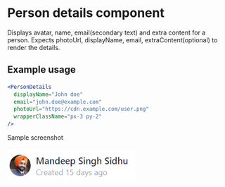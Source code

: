 # Person details component

Displays avatar, name, email(secondary text) and extra content for a person. Expects photoUrl, displayName, email, extraContent(optional) to render the details.

## Example usage

```jsx
<PersonDetails
  displayName="John doe"
  email="john.doe@example.com"
  photoUrl="https://cdn.example.com/user.png"
  wrapperClassName="px-3 py-2"
/>
```

Sample screenshot

![Example usage](./screenshot.png 'Example usage')
